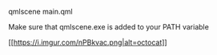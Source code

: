 qmlscene main.qml

Make sure that qmlscene.exe is added to your PATH variable

[[https://i.imgur.com/nPBkvac.png|alt=octocat]]
